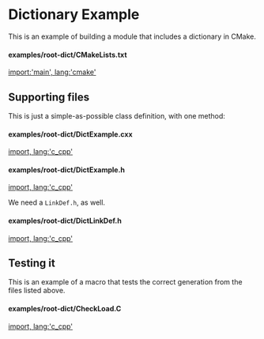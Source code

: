 # Dictionary Example

This is an example of building a module that includes a dictionary in CMake.

#### examples/root-dict/CMakeLists.txt
[import:'main', lang:'cmake'](CMakeLists.txt)

## Supporting files

This is just a simple-as-possible class definition, with one method:

#### examples/root-dict/DictExample.cxx
[import, lang:'c_cpp'](DictExample.cxx)

#### examples/root-dict/DictExample.h
[import, lang:'c_cpp'](DictExample.h)

We need a `LinkDef.h`, as well.

#### examples/root-dict/DictLinkDef.h
[import, lang:'c_cpp'](DictLinkDef.h)

## Testing it

This is an example of a macro that tests the correct generation from the files listed above.

#### examples/root-dict/CheckLoad.C
[import, lang:'c_cpp'](CheckLoad.C)
